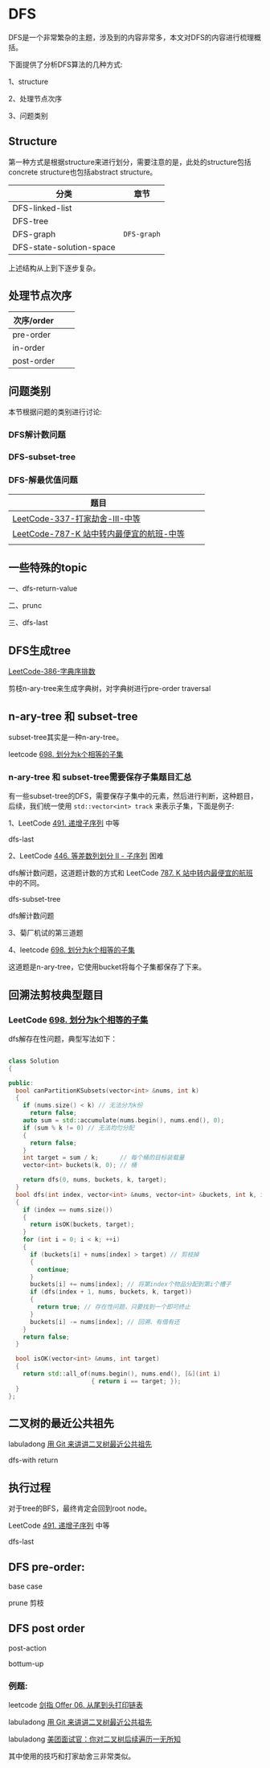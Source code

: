 # DFS 

DFS是一个非常繁杂的主题，涉及到的内容非常多，本文对DFS的内容进行梳理概括。

下面提供了分析DFS算法的几种方式:

1、structure

2、处理节点次序

3、问题类别

## Structure

第一种方式是根据structure来进行划分，需要注意的是，此处的structure包括concrete structure也包括abstract structure。

| 分类                     | 章节        |
| ------------------------ | ----------- |
| DFS-linked-list          |             |
| DFS-tree                 |             |
| DFS-graph                | `DFS-graph` |
| DFS-state-solution-space |             |

上述结构从上到下逐步复杂。



## 处理节点次序

| 次序/order |      |      |
| ---------- | ---- | ---- |
| pre-order  |      |      |
| in-order   |      |      |
| post-order |      |      |



## 问题类别

本节根据问题的类别进行讨论:

### DFS解计数问题



### DFS-subset-tree



### DFS-解最优值问题



| 题目                                                         |      |      |
| ------------------------------------------------------------ | ---- | ---- |
| [LeetCode-337-打家劫舍-III-中等](https://leetcode.cn/problems/house-robber-iii/) |      |      |
| [LeetCode-787-K 站中转内最便宜的航班-中等](https://leetcode.cn/problems/cheapest-flights-within-k-stops/) |      |      |
|                                                              |      |      |



## 一些特殊的topic

一、dfs-return-value

二、prunc

三、dfs-last

## DFS生成tree

[LeetCode-386-字典序排数](https://leetcode.cn/problems/lexicographical-numbers/)

剪枝n-ary-tree来生成字典树，对字典树进行pre-order traversal





## n-ary-tree 和 subset-tree

subset-tree其实是一种n-ary-tree。

leetcode [698. 划分为k个相等的子集](https://leetcode.cn/problems/partition-to-k-equal-sum-subsets/)



### n-ary-tree 和 subset-tree需要保存子集题目汇总

有一些subset-tree的DFS，需要保存子集中的元素，然后进行判断，这种题目，后续，我们统一使用 `std::vector<int> track` 来表示子集，下面是例子:

1、LeetCode [491. 递增子序列](https://leetcode.cn/problems/increasing-subsequences/) 中等

dfs-last


2、LeetCode [446. 等差数列划分 II - 子序列](https://leetcode.cn/problems/arithmetic-slices-ii-subsequence/) 困难

dfs解计数问题，这道题计数的方式和 LeetCode [787. K 站中转内最便宜的航班](https://leetcode.cn/problems/cheapest-flights-within-k-stops/)  中的不同。

dfs-subset-tree

dfs解计数问题

3、菊厂机试的第三道题


4、leetcode [698. 划分为k个相等的子集](https://leetcode.cn/problems/partition-to-k-equal-sum-subsets/)

这道题是n-ary-tree，它使用bucket将每个子集都保存了下来。




## 回溯法剪枝典型题目

### LeetCode [698. 划分为k个相等的子集](https://leetcode.cn/problems/partition-to-k-equal-sum-subsets/)

dfs解存在性问题，典型写法如下：

```c++

class Solution
{

public:
  bool canPartitionKSubsets(vector<int> &nums, int k)
  {
    if (nums.size() < k) // 无法分为k份
      return false;
    auto sum = std::accumulate(nums.begin(), nums.end(), 0);
    if (sum % k != 0) // 无法均匀分配
    {
      return false;
    }
    int target = sum / k;      // 每个桶的目标装载量
    vector<int> buckets(k, 0); // 桶

    return dfs(0, nums, buckets, k, target);
  }
  bool dfs(int index, vector<int> &nums, vector<int> &buckets, int k, int target)
  {
    if (index == nums.size())
    {
      return isOK(buckets, target);
    }
    for (int i = 0; i < k; ++i)
    {
      if (buckets[i] + nums[index] > target) // 剪枝掉
      {
        continue;
      }
      buckets[i] += nums[index]; // 将第index个物品分配到第i个槽子
      if (dfs(index + 1, nums, buckets, k, target))
      {
        return true; // 存在性问题，只要找到一个即可终止
      }
      buckets[i] -= nums[index]; // 回溯、有借有还
    }
    return false;
  }

  bool isOK(vector<int> &nums, int target)
  {
    return std::all_of(nums.begin(), nums.end(), [&](int i)
                       { return i == target; });
  }
};

```





## 二叉树的最近公共祖先

labuladong [用 Git 来讲讲二叉树最近公共祖先](https://mp.weixin.qq.com/s/9RKzBcr3I592spAsuMH45g) 

dfs-with return

## 执行过程

对于tree的BFS，最终肯定会回到root node。



LeetCode [491. 递增子序列](https://leetcode.cn/problems/increasing-subsequences/) 中等

dfs-last

## DFS pre-order:

base case

prune 剪枝

## DFS post order

post-action

bottum-up

### 例题:

leetcode [剑指 Offer 06. 从尾到头打印链表](https://leetcode.cn/problems/cong-wei-dao-tou-da-yin-lian-biao-lcof/)

labuladong [用 Git 来讲讲二叉树最近公共祖先](https://mp.weixin.qq.com/s/9RKzBcr3I592spAsuMH45g) 

labuladong [美团面试官：你对二叉树后续遍历一无所知](https://mp.weixin.qq.com/s?__biz=MzAxODQxMDM0Mw==&mid=2247490891&idx=1&sn=677a7e887fa551e994ba73bcb2538cea&scene=21#wechat_redirect)

其中使用的技巧和打家劫舍三非常类似。


